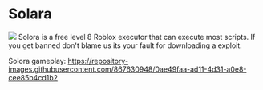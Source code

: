 # Solara
![]([Solara.png](https://solaraexecutor.com/wp-content/uploads/2024/05/logo.png))
Solora is a free level 8 Roblox executor that can execute most scripts. If you get banned don't blame us its your fault for downloading a exploit.

Solora gameplay:
https://repository-images.githubusercontent.com/867630948/0ae49faa-ad11-4d31-a0e8-cee85b4cd1b2
